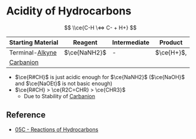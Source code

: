 # Acidity of Hydrocarbons

$$
\\ce{C-H \<=> C- + H+}
$$

|Starting Material|Reagent|Intermediate|Product|
|-----------------|-------|------------|-------|
|Terminal-[Alkyne](../Functional%20Group/Alkynyl%20Group.md)|$\ce{NaNH2}$|-|$\ce{H+}$,<br>
[Carbanion](Reaction%20Component/Carbanion.md)|

* $\ce{R#CH}$ is just acidic enough for $\ce{NaNH2}$ ($\ce{NaOH}$ and $\ce{NaOEt}$ is not basic enough)
* $\ce{R#CH} > \ce{R2C=CHR} > \ce{CHR3}$
  * Due to Stability of [Carbanion](Reaction%20Component/Carbanion.md)

## Reference

* [05C - Reactions of Hydrocarbons](../../../../00%20-%20Summary/SCCH134%20-%20Organic%20Chemistry%20for%20Medical%20Science/05C%20-%20Reactions%20of%20Hydrocarbons.md)
